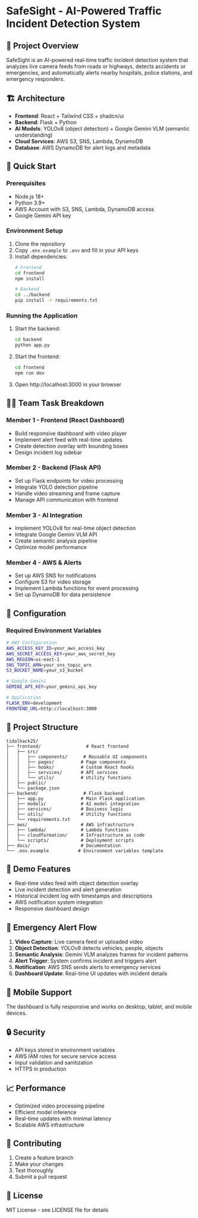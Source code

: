 # SafeSight - AI-Powered Traffic Incident Detection System

## 🎯 Project Overview

SafeSight is an AI-powered real-time traffic incident detection system that analyzes live camera feeds from roads or highways, detects accidents or emergencies, and automatically alerts nearby hospitals, police stations, and emergency responders.

## 🏗️ Architecture

- **Frontend**: React + Tailwind CSS + shadcn/ui
- **Backend**: Flask + Python
- **AI Models**: YOLOv8 (object detection) + Google Gemini VLM (semantic understanding)
- **Cloud Services**: AWS S3, SNS, Lambda, DynamoDB
- **Database**: AWS DynamoDB for alert logs and metadata

## 🚀 Quick Start

### Prerequisites

- Node.js 18+
- Python 3.9+
- AWS Account with S3, SNS, Lambda, DynamoDB access
- Google Gemini API key

### Environment Setup

1. Clone the repository
2. Copy `.env.example` to `.env` and fill in your API keys
3. Install dependencies:
   ```bash
   # Frontend
   cd frontend
   npm install
   
   # Backend
   cd ../backend
   pip install -r requirements.txt
   ```

### Running the Application

1. Start the backend:
   ```bash
   cd backend
   python app.py
   ```

2. Start the frontend:
   ```bash
   cd frontend
   npm run dev
   ```

3. Open http://localhost:3000 in your browser

## 🧑‍💻 Team Task Breakdown

### Member 1 - Frontend (React Dashboard)
- Build responsive dashboard with video player
- Implement alert feed with real-time updates
- Create detection overlay with bounding boxes
- Design incident log sidebar

### Member 2 - Backend (Flask API)
- Set up Flask endpoints for video processing
- Integrate YOLO detection pipeline
- Handle video streaming and frame capture
- Manage API communication with frontend

### Member 3 - AI Integration
- Implement YOLOv8 for real-time object detection
- Integrate Google Gemini VLM API
- Create semantic analysis pipeline
- Optimize model performance

### Member 4 - AWS & Alerts
- Set up AWS SNS for notifications
- Configure S3 for video storage
- Implement Lambda functions for event processing
- Set up DynamoDB for data persistence

## 🔧 Configuration

### Required Environment Variables

```bash
# AWS Configuration
AWS_ACCESS_KEY_ID=your_aws_access_key
AWS_SECRET_ACCESS_KEY=your_aws_secret_key
AWS_REGION=us-east-1
SNS_TOPIC_ARN=your_sns_topic_arn
S3_BUCKET_NAME=your_s3_bucket

# Google Gemini
GEMINI_API_KEY=your_gemini_api_key

# Application
FLASK_ENV=development
FRONTEND_URL=http://localhost:3000
```

## 📁 Project Structure

```
tidalhack25/
├── frontend/                 # React frontend
│   ├── src/
│   │   ├── components/      # Reusable UI components
│   │   ├── pages/          # Page components
│   │   ├── hooks/          # Custom React hooks
│   │   ├── services/       # API services
│   │   └── utils/          # Utility functions
│   ├── public/
│   └── package.json
├── backend/                 # Flask backend
│   ├── app.py              # Main Flask application
│   ├── models/             # AI model integration
│   ├── services/           # Business logic
│   ├── utils/              # Utility functions
│   └── requirements.txt
├── aws/                    # AWS infrastructure
│   ├── lambda/             # Lambda functions
│   ├── cloudformation/     # Infrastructure as code
│   └── scripts/            # Deployment scripts
├── docs/                   # Documentation
└── .env.example           # Environment variables template
```

## 🎥 Demo Features

- Real-time video feed with object detection overlay
- Live incident detection and alert generation
- Historical incident log with timestamps and descriptions
- AWS notification system integration
- Responsive dashboard design

## 🚨 Emergency Alert Flow

1. **Video Capture**: Live camera feed or uploaded video
2. **Object Detection**: YOLOv8 detects vehicles, people, objects
3. **Semantic Analysis**: Gemini VLM analyzes frames for incident patterns
4. **Alert Trigger**: System confirms incident and triggers alert
5. **Notification**: AWS SNS sends alerts to emergency services
6. **Dashboard Update**: Real-time UI updates with incident details

## 📱 Mobile Support

The dashboard is fully responsive and works on desktop, tablet, and mobile devices.

## 🔒 Security

- API keys stored in environment variables
- AWS IAM roles for secure service access
- Input validation and sanitization
- HTTPS in production

## 📈 Performance

- Optimized video processing pipeline
- Efficient model inference
- Real-time updates with minimal latency
- Scalable AWS infrastructure

## 🤝 Contributing

1. Create a feature branch
2. Make your changes
3. Test thoroughly
4. Submit a pull request

## 📄 License

MIT License - see LICENSE file for details
